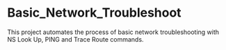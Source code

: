 # Basic_Network_Troubleshoot
This project automates the process of basic network troubleshooting with NS Look Up, PING and Trace Route commands.
